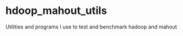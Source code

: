 hdoop_mahout_utils
==================

Utilities and programs I use to test and benchmark hadoop and mahout
